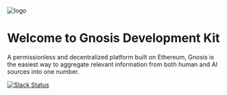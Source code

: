 ![logo](https://gnosis.pm/resources/default/img/gnosis_logo.svg)

# Welcome to Gnosis Development Kit

A permissionless and decentralized platform built on Ethereum, Gnosis is the easiest way to aggregate relevant information from both human and AI sources into one number.

[![Slack Status](https://slack.gnosis.pm/badge.svg)](http://slack.gnosis.pm)
